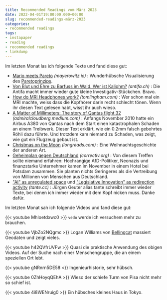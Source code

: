 ```yaml
---
title: Recommended Readings vom März 2023
date: 2022-04-01T19:00:00.000+00:00
slug: recommended-readings-märz-2023
categories:
- recommended readings
tags:
- instapaper
- reading
- recommended readings
- linkdump
---
```


Im letzten Monat las ich folgende Texte und fand diese gut:

- [Mario meets Pareto](https://www.mayerowitz.io/blog/mario-meets-pareto) *(mayerowitz.io)* : Wunderhübsche Visualisierung des [Paretoprinzips](https://de.wikipedia.org/wiki/Paretoprinzip).
- [Von Blut und Ehre zu Barfuss im Wald. Wer ist Kaliohm?](https://www.antifa.ch/von-blut-und-ehre-zu-barfuss-im-wald-wer-ist-kaliohm/) *(antifa.ch)* : Die Antifa macht immer wieder gute kleine Investigativ-Stückchen. Bravo.
- [How do MRI Headphones work?](https://tomlingham.com/articles/how-do-mri-headphones-work/) *(tomlingham.com)* : Wer schon mal ein MRI machte, weiss dass die Kopfhörer darin recht schlecht tönen. Wenn ihr diesen Text gelesen habt, wisst ihr auch wieso.
- [A Matter of Millimeters: The story of Qantas flight 32](https://admiralcloudberg.medium.com/a-matter-of-millimeters-the-story-of-qantas-flight-32-bdaa62dc98e7) *(admiralcloudberg.medium.com)* : Anfangs November 2010 hatte ein Airbus A380 von Qantas nach dem Start einen katastrophalen Schaden an einem Treibwerk. Dieser Text erklärt, wie ein 0.2mm falsch gebohrtes Röhli dazu führte. Und trotzdem kam niemand zu Schaden, was zeigt, wie gut ein Flugzeug gebaut ist.
- [Christmas on the Moon](http://longreads.com/2023/12/06/christmas-holidays-alone-not-home/) *(longreads.com)* : Eine Weihnachtsgeschichte der anderen Art.
- [Geheimplan gegen Deutschland](https://correctiv.org/aktuelles/neue-rechte/2024/01/10/geheimplan-remigration-vertreibung-afd-rechtsextreme-november-treffen/) *(correctiv.org)* : Von diesem Treffen sollte niemand erfahren: Hochrangige AfD-Politiker, Neonazis und finanzstarke Unternehmer kamen im November in einem Hotel bei Potsdam zusammen. Sie planten nichts Geringeres als die Vertreibung von Millionen von Menschen aus Deutschland.
- ["AI" as unregulated space](https://tante.cc/2024/01/19/ai-as-unregulated-space/) und ["Legislative Innovation" as redirection activity](https://tante.cc/2024/01/26/legislative-innovation-as-redirection-activity/) *(tante.cc)* : Jürgen Geuter alias tante schreibt immer wieder Texte, bei denen ich immer wieder mit dem Kopf nicken muss. Danke dafür.

Im letzten Monat sah ich folgende Videos und fand diese gut:

{{< youtube MhIoetdxwc0 >}}
`vedo` werde ich versuchem mehr zu brauchen. 

{{< youtube VjbZo2NQgmc >}}
Logan Williams von [Bellingcat](https://www.bellingcat.com) massiert Geodaten und zeigt vieles.

{{< youtube h42QVfrUVFw >}}
Quasi die praktische Anwendung des obigen Videos.
Auf der Suche nach einer Menschengruppe, die an einem speziellen Ort lebt.

{{< youtube gNRnrn5DE58 <}}
Ingenieurhistorie, sehr hübsch.

{{< youtube 0ZhHoyqQEhA >}}
Wieso der schiefe Turm von Pisa nicht mehr so schief ist.

{{< youtube 4i8WENruig0 >}}
Ein hübsches kleines Haus in Tokyo.